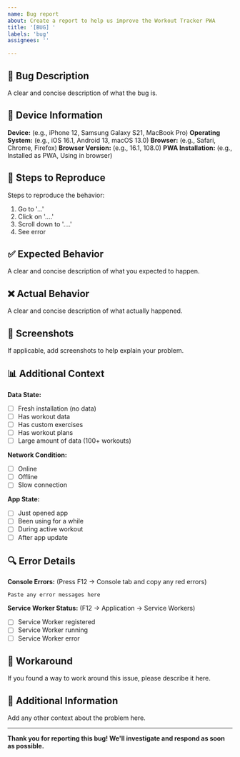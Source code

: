 ```yaml
---
name: Bug report
about: Create a report to help us improve the Workout Tracker PWA
title: '[BUG] '
labels: 'bug'
assignees: ''

---
```


## 🐛 Bug Description
A clear and concise description of what the bug is.

## 📱 Device Information
**Device:** (e.g., iPhone 12, Samsung Galaxy S21, MacBook Pro)
**Operating System:** (e.g., iOS 16.1, Android 13, macOS 13.0)
**Browser:** (e.g., Safari, Chrome, Firefox)
**Browser Version:** (e.g., 16.1, 108.0)
**PWA Installation:** (e.g., Installed as PWA, Using in browser)

## 🔄 Steps to Reproduce
Steps to reproduce the behavior:
1. Go to '...'
2. Click on '....'
3. Scroll down to '....'
4. See error

## ✅ Expected Behavior
A clear and concise description of what you expected to happen.

## ❌ Actual Behavior
A clear and concise description of what actually happened.

## 📸 Screenshots
If applicable, add screenshots to help explain your problem.

## 📊 Additional Context
**Data State:**
- [ ] Fresh installation (no data)
- [ ] Has workout data
- [ ] Has custom exercises
- [ ] Has workout plans
- [ ] Large amount of data (100+ workouts)

**Network Condition:**
- [ ] Online
- [ ] Offline
- [ ] Slow connection

**App State:**
- [ ] Just opened app
- [ ] Been using for a while
- [ ] During active workout
- [ ] After app update

## 🔍 Error Details
**Console Errors:** (Press F12 → Console tab and copy any red errors)
```
Paste any error messages here
```

**Service Worker Status:** (F12 → Application → Service Workers)
- [ ] Service Worker registered
- [ ] Service Worker running
- [ ] Service Worker error

## 🔁 Workaround
If you found a way to work around this issue, please describe it here.

## 📝 Additional Information
Add any other context about the problem here.

---

**Thank you for reporting this bug! We'll investigate and respond as soon as possible.**